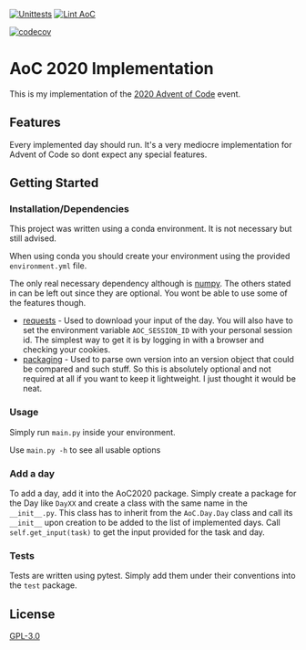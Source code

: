 [![Unittests](https://github.com/RedRem95/AoC2020/workflows/Unittests/badge.svg?branch=master)](https://github.com/RedRem95/AoC2020/actions?query=workflow%3AUnittests)
[![Lint AoC](https://github.com/RedRem95/AoC2020/workflows/Lint%20AoC/badge.svg?branch=master)](https://github.com/RedRem95/AoC2020/actions?query=workflow%3A%22Lint+AoC%22)

[![codecov](https://codecov.io/gh/RedRem95/AoC2020/branch/master/graph/badge.svg?token=9IOS8P760S)](https://codecov.io/gh/RedRem95/AoC2020)

# AoC 2020 Implementation

This is my implementation of the [2020 Advent of Code](https://adventofcode.com/2020) event.

## Features

Every implemented day should run. It's a very mediocre implementation for Advent of Code so dont expect any special
features.

## Getting Started

### Installation/Dependencies

This project was written using a conda environment. It is not necessary but still advised.

When using conda you should create your environment using the provided ``environment.yml`` file.

The only real necessary dependency although is [numpy](https://numpy.org/). The others stated in can be left out since
they are optional. You wont be able to use some of the features though.

* [requests](https://requests.readthedocs.io/en/master/) - Used to download your input of the day. You will also have to
  set the environment variable ``AOC_SESSION_ID`` with your personal session id. The simplest way to get it is by
  logging in with a browser and checking your cookies.
* [packaging](https://packaging.python.org/overview/) - Used to parse own version into an version object that could be
  compared and such stuff. So this is absolutely optional and not required at all if you want to keep it lightweight. I
  just thought it would be neat.

### Usage

Simply run ``main.py`` inside your environment.

Use ``main.py -h`` to see all usable options

### Add a day

To add a day, add it into the AoC2020 package.
Simply create a package for the Day like ``DayXX`` and create a class with the same name in the ``__init__.py``.
This class has to inherit from the ``AoC.Day.Day`` class and call its ``__init__`` upon creation to be added to the list of implemented days.
Call ``self.get_input(task)`` to get the input provided for the task and day.

### Tests

Tests are written using pytest. Simply add them under their conventions into the ``test`` package.

## License

[GPL-3.0](LICENSE)
